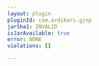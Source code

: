 ```yaml
---
layout: plugin
pluginId: com.ardikars.gjnp
jarSha1: INVALID
isJarAvailable: true
error: NONE
violations: []

---
```

